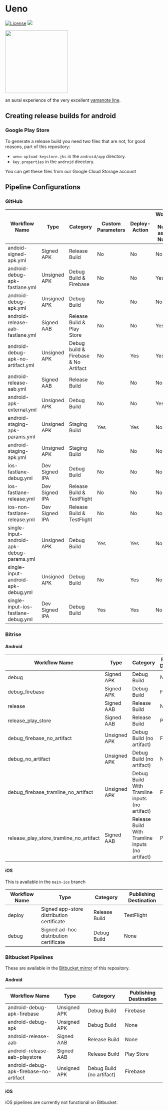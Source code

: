 # Ueno

[![License](https://img.shields.io/badge/license-MIT-green.svg?style=flat)](https://github.com/tramlinehq/ueno/blob/master/LICENSE)
[![](https://img.shields.io/itunes/v/1658845856)](https://apps.apple.com/us/app/ueno/id1658845856)

<img src="https://user-images.githubusercontent.com/50663/220053519-3dab4fe3-f287-43c3-8428-39634f1bdba3.png" height="200" target="_blank">

an aural experience of the very excellent [yamanote line](https://en.wikipedia.org/wiki/Yamanote_Line).

## Creating release builds for android

### Google Play Store

To generate a release build you need two files that are not, for good reasons, part of this repository:

- `ueno-upload-keystore.jks` in the `android/app` directory.
- `key.properties` in the `android` directory.

You can get these files from our Google Cloud Storage account

## Pipeline Configurations

### GitHub

| Workflow Name                          | Type               | Category                   | Custom Parameters | Deploy-Action | Workflow Run Number as Build Number |
|----------------------------------------|--------------------|----------------------------|-------------------|---------------|------------------------------------|
| andoid-signed-apk.yml                 | Signed APK         | Release Build              | No                | No            | No                                 |
| android-debug-apk-fastlane.yml         | Unsigned APK       | Debug Build & Firebase     | No                | No            | Yes                                |
| android-debug-apk.yml                  | Unsigned APK       | Debug Build              | No                | No            | No                                 |
| android-release-aab-fastlane.yml       | Signed AAB         | Release Build & Play Store | No                | No            | Yes                                |
| android-debug-apk-no-artifact.yml      | Unsigned APK       | Debug build & Firebase & No Artifact     | No                | Yes           | Yes                                |
| android-release-aab.yml                | Signed AAB         | Release Build              | No                | No            | No                                 |
| android-apk-external.yml               | Unsigned APK       | Debug Build              | No                | No            | Yes                                |
| android-staging-apk-params.yml         | Unsigned APK       | Staging Build              | Yes               | Yes           | No                                 |
| android-staging-apk.yml                | Unsigned APK       | Staging Build              | No                | No            | No                                 |
| ios-fastlane-debug.yml                 | Dev Signed IPA     | Debug Build              | No                | No            | No                                 |
| ios-fastlane-release.yml               | Dev Signed IPA     | Release Build & TestFlight | No                | No            | No                                 |
| ios-non-fastlane-release.yml           | Dev Signed IPA     | Release Build & TestFlight | No                | No            | No                                 |
| single-input-android-apk-debug-params.yml | Unsigned APK       | Debug Build              | Yes               | Yes           | No                                 |
| single-input-android-apk-debug.yml     | Unsigned APK       | Debug Build              | No                | Yes           | No                                 |
| single-input-ios-fastlane-debug.yml    | Dev Signed IPA     | Debug Build              | Yes               | Yes           | No                                 |

### Bitrise

#### Android

| Workflow Name                           | Type          | Category            | Publishing Destination |
|-----------------------------------------|---------------|---------------------|------------------------|
| debug                                   | Signed APK    | Debug Build         | None                   |
| debug_firebase                          | Signed APK    | Debug Build         | Firebase               |
| release                                 | Signed AAB    | Release Build       | None                   |
| release_play_store                      | Signed AAB    | Release Build       | Play Store             |
| debug_firebase_no_artifact              | Unsigned APK  | Debug Build (no artifact) | Firebase         |
| debug_no_artifact                       | Unsigned APK  | Debug Build (no artifact) | None             |
| debug_firebase_tramline_no_artifact     | Unsigned APK  | Debug Build With Tramline inputs (no artifact) | Firebase         |
| release_play_store_tramline_no_artifact | Signed AAB    | Release Build With Tramline inputs (no artifact) | Play Store             |

#### iOS

This is available in the `main-ios` branch

| Workflow Name | Type                                    | Category      | Publishing Destination |
|---------------|-----------------------------------------|---------------|------------------------|
| deploy        | Signed app-store distribution certificate | Release Build | TestFlight             |
| debug         | Signed ad-hoc distribution certificate  | Debug Build   | None                   |

### Bitbucket Pipelines

These are available in the [Bitbucket mirror](https://bitbucket.org/tramline/ueno) of this repository.

#### Android

| Workflow Name                      | Type          | Category            | Publishing Destination |
|------------------------------------|---------------|---------------------|------------------------|
| android-debug-apk-firebase         | Unsigned APK  | Debug Build         | Firebase               |
| android-debug-apk                  | Unsigned APK  | Debug Build         | None                   |
| android-release-aab                | Signed AAB    | Release Build       | None                   |
| android-release-aab-playstore      | Signed AAB    | Release Build       | Play Store             |
| android-debug-apk-firebase-no-artifact | Unsigned APK | Debug Build (no artifact) | Firebase      |

#### iOS

iOS pipelines are currently not functional on Bitbucket.
